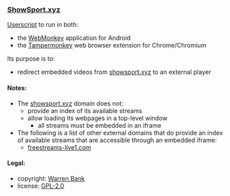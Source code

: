 ### [ShowSport.xyz](https://github.com/warren-bank/crx-ShowSport/tree/webmonkey-userscript/es5)

[Userscript](https://github.com/warren-bank/crx-ShowSport/raw/webmonkey-userscript/es5/webmonkey-userscript/ShowSport.user.js) to run in both:
* the [WebMonkey](https://github.com/warren-bank/Android-WebMonkey) application for Android
* the [Tampermonkey](https://chrome.google.com/webstore/detail/tampermonkey/dhdgffkkebhmkfjojejmpbldmpobfkfo) web browser extension for Chrome/Chromium

Its purpose is to:
* redirect embedded videos from [showsport.xyz](http://showsport.xyz/) to an external player

#### Notes:

* The [showsport.xyz](http://showsport.xyz/) domain does not:
  - provide an index of its available streams
  - allow loading its webpages in a top-level window
    * all streams must be embedded in an iframe
* The following is a list of other external domains that do provide an index of available streams that are accessible through an embedded iframe:
  - [freestreams-live1.com](http://freestreams-live1.com/live-tvchannel/)

#### Legal:

* copyright: [Warren Bank](https://github.com/warren-bank)
* license: [GPL-2.0](https://www.gnu.org/licenses/old-licenses/gpl-2.0.txt)
